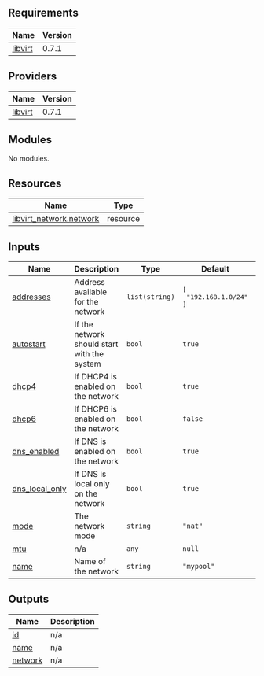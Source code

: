 ## Requirements

| Name                                                                | Version |
|---------------------------------------------------------------------|---------|
| <a name="requirement_libvirt"></a> [libvirt](#requirement\_libvirt) | 0.7.1   |

## Providers

| Name                                                          | Version |
|---------------------------------------------------------------|---------|
| <a name="provider_libvirt"></a> [libvirt](#provider\_libvirt) | 0.7.1   |

## Modules

No modules.

## Resources

| Name                                                                                                              | Type     |
|-------------------------------------------------------------------------------------------------------------------|----------|
| [libvirt_network.network](https://registry.terraform.io/providers/dmacvicar/libvirt/0.7.1/docs/resources/network) | resource |

## Inputs

| Name                                                                             | Description                                 | Type           | Default                                 | Required |
|----------------------------------------------------------------------------------|---------------------------------------------|----------------|-----------------------------------------|:--------:|
| <a name="input_addresses"></a> [addresses](#input\_addresses)                    | Address available for the network           | `list(string)` | <pre>[<br>  "192.168.1.0/24"<br>]</pre> |    no    |
| <a name="input_autostart"></a> [autostart](#input\_autostart)                    | If the network should start with the system | `bool`         | `true`                                  |    no    |
| <a name="input_dhcp4"></a> [dhcp4](#input\_dhcp4)                                | If DHCP4 is enabled on the network          | `bool`         | `true`                                  |    no    |
| <a name="input_dhcp6"></a> [dhcp6](#input\_dhcp6)                                | If DHCP6 is enabled on the network          | `bool`         | `false`                                 |    no    |
| <a name="input_dns_enabled"></a> [dns\_enabled](#input\_dns\_enabled)            | If DNS is enabled on the network            | `bool`         | `true`                                  |    no    |
| <a name="input_dns_local_only"></a> [dns\_local\_only](#input\_dns\_local\_only) | If DNS is local only on the network         | `bool`         | `true`                                  |    no    |
| <a name="input_mode"></a> [mode](#input\_mode)                                   | The network mode                            | `string`       | `"nat"`                                 |    no    |
| <a name="input_mtu"></a> [mtu](#input\_mtu)                                      | n/a                                         | `any`          | `null`                                  |    no    |
| <a name="input_name"></a> [name](#input\_name)                                   | Name of the network                         | `string`       | `"mypool"`                              |    no    |

## Outputs

| Name                                                      | Description |
|-----------------------------------------------------------|-------------|
| <a name="output_id"></a> [id](#output\_id)                | n/a         |
| <a name="output_name"></a> [name](#output\_name)          | n/a         |
| <a name="output_network"></a> [network](#output\_network) | n/a         |
